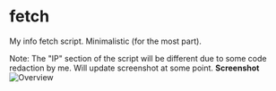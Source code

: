 # fetch
My info fetch script. Minimalistic (for the most part).

Note: The "IP" section of the script will be different due to some code redaction by me. Will update screenshot at some point.
**Screenshot**
![Overview](scrot.png?raw=true "Overview")
